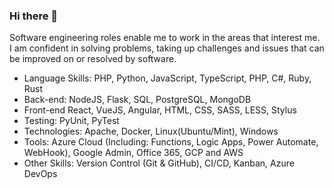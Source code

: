 ### Hi there 👋

Software engineering roles enable me to work in the areas that interest me. I am confident in solving problems, taking up challenges and issues that can be improved on or resolved by software.

- Language Skills: PHP, Python, JavaScript, TypeScript, PHP, C#, Ruby, Rust
- Back-end: NodeJS, Flask, SQL, PostgreSQL, MongoDB
- Front-end React, VueJS, Angular, HTML, CSS, SASS, LESS, Stylus
- Testing: PyUnit, PyTest
- Technologies: Apache, Docker, Linux(Ubuntu/Mint), Windows
- Tools: Azure Cloud (Including: Functions, Logic Apps, Power Automate, WebHook), Google Admin, Office 365, GCP and AWS
- Other Skills: Version Control (Git & GitHub), CI/CD, Kanban, Azure DevOps

<!--
- 🔭 I’m currently working on ...
- 🌱 I’m currently learning ...
- 👯 I’m looking to collaborate on ...
- 🤔 I’m looking for help with ...
- 💬 Ask me about ...
- 📫 How to reach me: ...
- 😄 Pronouns: ...
- ⚡ Fun fact: ...
-->
